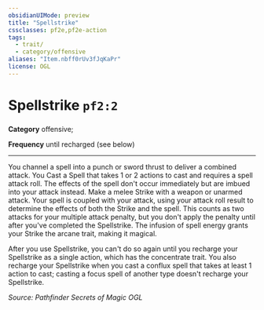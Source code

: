 ```yaml
---
obsidianUIMode: preview
title: "Spellstrike"
cssclasses: pf2e,pf2e-action
tags:
  - trait/
  - category/offensive
aliases: "Item.nbff0rUv3fJqKaPr"
license: OGL
---
```

# Spellstrike `pf2:2`

### 

**Category** offensive; 




**Frequency** until recharged (see below)

* * *

You channel a spell into a punch or sword thrust to deliver a combined attack. You Cast a Spell that takes 1 or 2 actions to cast and requires a spell attack roll. The effects of the spell don't occur immediately but are imbued into your attack instead. Make a melee Strike with a weapon or unarmed attack. Your spell is coupled with your attack, using your attack roll result to determine the effects of both the Strike and the spell. This counts as two attacks for your multiple attack penalty, but you don't apply the penalty until after you've completed the Spellstrike. The infusion of spell energy grants your Strike the arcane trait, making it magical.

After you use Spellstrike, you can't do so again until you recharge your Spellstrike as a single action, which has the concentrate trait. You also recharge your Spellstrike when you cast a conflux spell that takes at least 1 action to cast; casting a focus spell of another type doesn't recharge your Spellstrike.

*Source: Pathfinder Secrets of Magic*
*OGL*